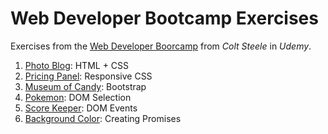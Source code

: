 # Web Developer Bootcamp Exercises
Exercises from the [Web Developer Boorcamp](https://www.udemy.com/course/the-web-developer-bootcamp/) from _Colt Steele_ in _Udemy_.
1. [Photo Blog](PhotoSite): HTML + CSS
2. [Pricing Panel](PriceTable): Responsive CSS
3. [Museum of Candy](MuseumOfCandy): Bootstrap
4. [Pokemon](Pokemon): DOM Selection
5. [Score Keeper](ScoreKeeper): DOM Events
6. [Background Color](BackgroundColor): Creating Promises
